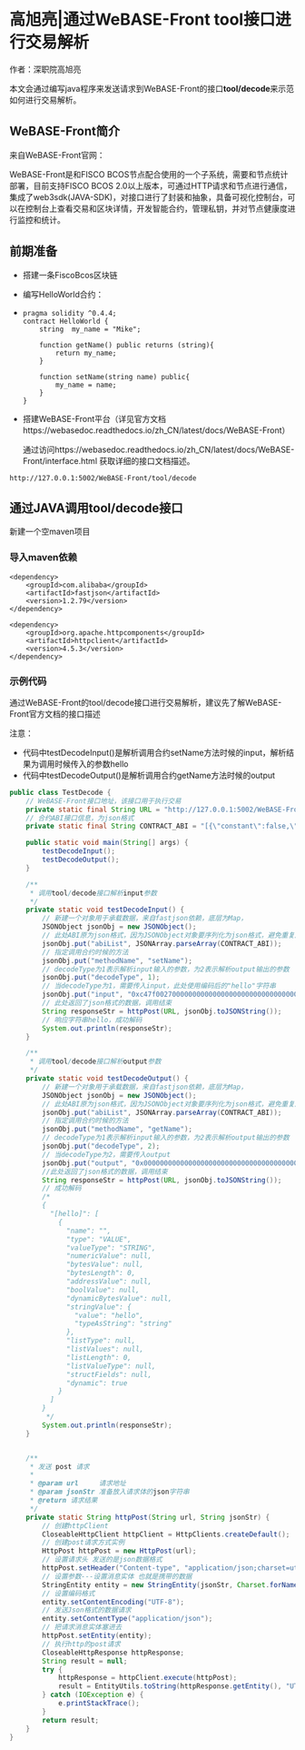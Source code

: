 # 高旭亮|通过WeBASE-Front tool接口进行交易解析

作者：深职院高旭亮

本文会通过编写java程序来发送请求到WeBASE-Front的接口**tool/decode**来示范如何进行交易解析。

## WeBASE-Front简介

来自WeBASE-Front官网：

WeBASE-Front是和FISCO BCOS节点配合使用的一个子系统，需要和节点统计部署，目前支持FISCO BCOS  2.0以上版本，可通过HTTP请求和节点进行通信，集成了web3sdk(JAVA-SDK)，对接口进行了封装和抽象，具备可视化控制台，可以在控制台上查看交易和区块详情，开发智能合约，管理私钥，并对节点健康度进行监控和统计。

## 前期准备

- 搭建一条FiscoBcos区块链

- 编写HelloWorld合约：

- ```solidity
  pragma solidity ^0.4.4;
  contract HelloWorld {
      string  my_name = "Mike";
      
      function getName() public returns (string){
          return my_name;
      }
      
      function setName(string name) public{
          my_name = name;
      }
  }
  ```

  

- 搭建WeBASE-Front平台（详见官方文档https://webasedoc.readthedocs.io/zh_CN/latest/docs/WeBASE-Front）

  通过访问https://webasedoc.readthedocs.io/zh_CN/latest/docs/WeBASE-Front/interface.html 获取详细的接口文档描述。

```
http://127.0.0.1:5002/WeBASE-Front/tool/decode
```

## 通过JAVA调用tool/decode接口

新建一个空maven项目

### 导入maven依赖

```
<dependency>
    <groupId>com.alibaba</groupId>
    <artifactId>fastjson</artifactId>
    <version>1.2.79</version>
</dependency>

<dependency>
    <groupId>org.apache.httpcomponents</groupId>
    <artifactId>httpclient</artifactId>
    <version>4.5.3</version>
</dependency>
```

### 示例代码

通过WeBASE-Front的tool/decode接口进行交易解析，建议先了解WeBASE-Front官方文档的接口描述

注意：

- 代码中testDecodeInput()是解析调用合约setName方法时候的input，解析结果为调用时候传入的参数hello
- 代码中testDecodeOutput()是解析调用合约getName方法时候的output

```java
public class TestDecode {
    // WeBASE-Front接口地址，该接口用于执行交易
    private static final String URL = "http://127.0.0.1:5002/WeBASE-Front/tool/decode";
    // 合约ABI接口信息，为json格式
    private static final String CONTRACT_ABI = "[{\"constant\":false,\"inputs\":[],\"name\":\"getName\",\"outputs\":[{\"name\":\"\",\"type\":\"string\"}],\"payable\":false,\"stateMutability\":\"nonpayable\",\"type\":\"function\"},{\"constant\":false,\"inputs\":[{\"name\":\"name\",\"type\":\"string\"}],\"name\":\"setName\",\"outputs\":[],\"payable\":false,\"stateMutability\":\"nonpayable\",\"type\":\"function\"}]";

    public static void main(String[] args) {
        testDecodeInput();
        testDecodeOutput();
    }

    /**
     * 调用tool/decode接口解析input参数
     */
    private static void testDecodeInput() {
        // 新建一个对象用于承载数据，来自fastjson依赖，底层为Map，
        JSONObject jsonObj = new JSONObject();
        // 此处ABI原为json格式，因为JSONObject对象要序列化为json格式，避免重复序列化所以先将ABI转为java对象
        jsonObj.put("abiList", JSONArray.parseArray(CONTRACT_ABI));
        // 指定调用合约时候的方法
        jsonObj.put("methodName", "setName");
        // decodeType为1表示解析input输入的参数，为2表示解析output输出的参数
        jsonObj.put("decodeType", 1);
        // 当decodeType为1，需要传入input，此处使用编码后的"hello"字符串
        jsonObj.put("input", "0xc47f00270000000000000000000000000000000000000000000000000000000000000020000000000000000000000000000000000000000000000000000000000000000568656c6c6f000000000000000000000000000000000000000000000000000000");
        // 此处返回了json格式的数据，调用结束
        String responseStr = httpPost(URL, jsonObj.toJSONString());
        // 响应字符串hello，成功解码
        System.out.println(responseStr);
    }

    /**
     * 调用tool/decode接口解析output参数
     */
    private static void testDecodeOutput() {
        // 新建一个对象用于承载数据，来自fastjson依赖，底层为Map，
        JSONObject jsonObj = new JSONObject();
        // 此处ABI原为json格式，因为JSONObject对象要序列化为json格式，避免重复序列化所以先将ABI转为java对象
        jsonObj.put("abiList", JSONArray.parseArray(CONTRACT_ABI));
        // 指定调用合约时候的方法
        jsonObj.put("methodName", "getName");
        // decodeType为1表示解析input输入的参数，为2表示解析output输出的参数
        jsonObj.put("decodeType", 2);
        // 当decodeType为2，需要传入output
        jsonObj.put("output", "0x0000000000000000000000000000000000000000000000000000000000000020000000000000000000000000000000000000000000000000000000000000000568656c6c6f000000000000000000000000000000000000000000000000000000");
        //此处返回了json格式的数据，调用结束
        String responseStr = httpPost(URL, jsonObj.toJSONString());
        // 成功解码
        /*
        {
          "[hello]": [
            {
              "name": "",
              "type": "VALUE",
              "valueType": "STRING",
              "numericValue": null,
              "bytesValue": null,
              "bytesLength": 0,
              "addressValue": null,
              "boolValue": null,
              "dynamicBytesValue": null,
              "stringValue": {
                "value": "hello",
                "typeAsString": "string"
              },
              "listType": null,
              "listValues": null,
              "listLength": 0,
              "listValueType": null,
              "structFields": null,
              "dynamic": true
            }
          ]
        }
         */
        System.out.println(responseStr);
    }


    /**
     * 发送 post 请求
     *
     * @param url     请求地址
     * @param jsonStr 准备放入请求体的json字符串
     * @return 请求结果
     */
    private static String httpPost(String url, String jsonStr) {
        // 创建httpClient
        CloseableHttpClient httpClient = HttpClients.createDefault();
        // 创建post请求方式实例
        HttpPost httpPost = new HttpPost(url);
        // 设置请求头 发送的是json数据格式
        httpPost.setHeader("Content-type", "application/json;charset=utf-8");
        // 设置参数---设置消息实体 也就是携带的数据
        StringEntity entity = new StringEntity(jsonStr, Charset.forName("UTF-8"));
        // 设置编码格式
        entity.setContentEncoding("UTF-8");
        // 发送Json格式的数据请求
        entity.setContentType("application/json");
        // 把请求消息实体塞进去
        httpPost.setEntity(entity);
        // 执行http的post请求
        CloseableHttpResponse httpResponse;
        String result = null;
        try {
            httpResponse = httpClient.execute(httpPost);
            result = EntityUtils.toString(httpResponse.getEntity(), "UTF-8");
        } catch (IOException e) {
            e.printStackTrace();
        }
        return result;
    }
}
```
